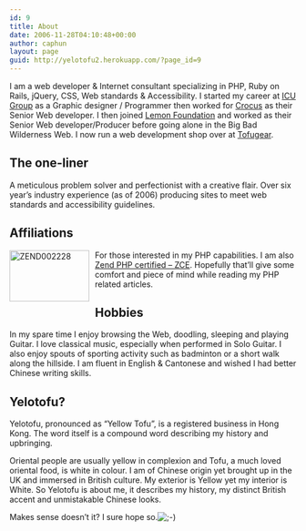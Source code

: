 ```yaml
---
id: 9
title: About
date: 2006-11-28T04:10:48+00:00
author: caphun
layout: page
guid: http://yelotofu2.herokuapp.com/?page_id=9
---
```

I am a web developer & Internet consultant specializing in PHP, Ruby on Rails, jQuery, CSS, Web standards & Accessibility. I started my career at [ICU Group](http://www.icugroup.co.uk) as a Graphic designer / Programmer then worked for [Crocus](http://www.crocus.co.uk) as their Senior Web developer. I then joined [Lemon Foundation](http://www.lemonfoundation.com) and worked as their Senior Web developer/Producer before going alone in the Big Bad Wilderness Web. I now run a web development shop over at [Tofugear](http://tofugear.com).

## The one-liner

A meticulous problem solver and perfectionist with a creative flair. Over six year&#8217;s industry experience (as of 2006) producing sites to meet web standards and accessibility guidelines.

## Affiliations

<img style="margin-right: 10px; margin-bottom: 1.5em; float: left;" alt="ZEND002228" src="https://dl.dropboxusercontent.com/u/1861469/yelotofu.com/images/zce_logo.png" width="140" height="90" /> For those interested in my PHP capabilities. I am also [Zend PHP certified &#8211; ZCE](http://www.zend.com/store/education/certification/authenticate.php?ClientCandidateID=ZEND002228&RegistrationID=213938849). Hopefully that&#8217;ll give some comfort and piece of mind while reading my PHP related articles.

## Hobbies

In my spare time I enjoy browsing the Web, doodling, sleeping and playing Guitar. I love classical music, especially when performed in Solo Guitar. I also enjoy spouts of sporting activity such as badminton or a short walk along the hillside. I am fluent in English & Cantonese and wished I had better Chinese writing skills.

## Yelotofu?

Yelotofu, pronounced as &#8220;Yellow Tofu&#8221;, is a registered business in Hong Kong. The word itself is a compound word describing my history and upbringing.

Oriental people are usually yellow in complexion and Tofu, a much loved oriental food, is white in colour. I am of Chinese origin yet brought up in the UK and immersed in British culture. My exterior is Yellow yet my interior is White. So Yelotofu is about me, it describes my history, my distinct British accent and unmistakable Chinese looks.

Makes sense doesn&#8217;t it? I sure hope so.<img src="http://localhost:8888/wp-includes/images/smilies/icon_wink.gif" alt=";-)" class="wp-smiley" />